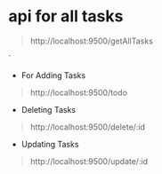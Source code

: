 # api for all tasks 
> http://localhost:9500/getAllTasks

`
* For Adding Tasks
> http://localhost:9500/todo

* Deleting Tasks
> http://localhost:9500/delete/:id

* Updating Tasks
> http://localhost:9500/update/:id

